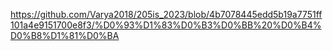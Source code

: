 https://github.com/Varya2018/205is_2023/blob/4b7078445edd5b19a7751ff101a4e9151700e8f3/%D0%93%D1%83%D0%B3%D0%BB%20%D0%B4%D0%B8%D1%81%D0%BA
